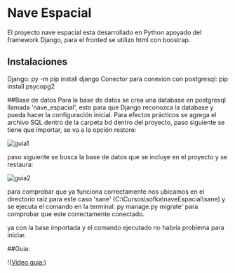 # Nave Espacial

El proyecto nave espacial esta desarrollado en Python apoyado del framework Django, para el fronted se utilizo html con boostrap.

## Instalaciones

Django: py -m pip install django
Conector para conexion con postgresql: pip install psycopg2

##Base de datos
Para la base de datos se crea una database en postgresql llamada 'nave_espacial', esto para que Django reconozca la database y pueda hacer la configuración inicial.
Para efectos prácticos se agrega el archivo SQL dentro de la carpeta bd dentro del proyecto, paso siguiente se tiene que importar, se va a la opción restore:

![guia1](https://user-images.githubusercontent.com/111818427/217013148-97078257-d988-494d-ac82-d4a131f15011.jpg)

paso siguiente se busca la base de datos que se incluye en el proyecto y se restaura:

![guia2](https://user-images.githubusercontent.com/111818427/217013396-395e9598-705f-422c-9aae-feeed1830630.jpg)

para comprobar que ya funciona correctamente nos ubicamos en el directorio raíz para este caso 'sane' (C:\Cursos\sofka\naveEspacial\sane) y se ejecuta el comando en la terminal: py manage.py migrate' para comprobar que este correctamente conectado.

ya con la base importada y el comando ejecutado no habría problema para iniciar.

##Guia:

!([Video guia:](https://www.youtube.com/watch?v=ZC_wu2lAu8o))



